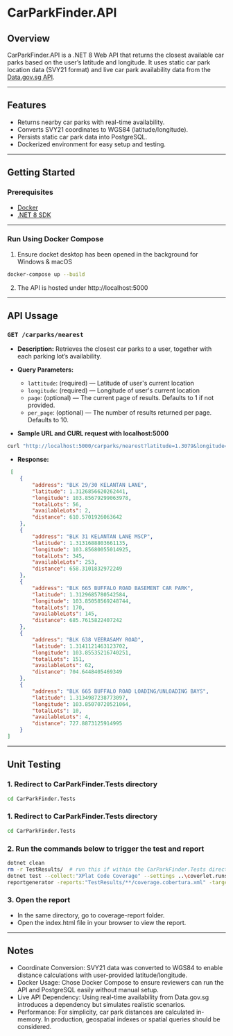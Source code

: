 # CarParkFinder.API

## Overview

CarParkFinder.API is a .NET 8 Web API that returns the closest available car parks based on the user’s latitude and longitude. It uses static car park location data (SVY21 format) and live car park availability data from the [Data.gov.sg API](https://data.gov.sg/dataset/carpark-availability).

---

## Features

- Returns nearby car parks with real-time availability.
- Converts SVY21 coordinates to WGS84 (latitude/longitude).
- Persists static car park data into PostgreSQL.
- Dockerized environment for easy setup and testing.

---

## Getting Started

### Prerequisites

- [Docker](https://www.docker.com/)
- [.NET 8 SDK](https://dotnet.microsoft.com/en-us/download)

---

### Run Using Docker Compose
1. Ensure docket desktop has been opened in the background for Windows & macOS
```bash
docker-compose up --build
```
2. The API is hosted under http://localhost:5000

---

## API Ussage

### `GET /carparks/nearest`
- **Description:** Retrieves the closest car parks to a user, together with each parking lot’s availability.
- **Query Parameters:**
  - `lattitude`: (required) — Latitude of user's current location
  - `longitude`: (required) — Longitude of user's current location
  - `page`: (optional) — The current page of results. Defaults to 1 if not provided.
  - `per_page`: (optional) — The number of results returned per page. Defaults to 10.
  
- **Sample URL and CURL request with localhost:5000** 
 ```bash
 curl "http://localhost:5000/carparks/nearest?latitude=1.3079&longitude=103.8541&page=2&per_page=5"
 ```
 
- **Response:**  
```json
 [
    {
        "address": "BLK 29/30 KELANTAN LANE",
        "latitude": 1.3126856620262441,
        "longitude": 103.85679299063978,
        "totalLots": 56,
        "availableLots": 2,
        "distance": 610.5701926063642
    },
    {
        "address": "BLK 31 KELANTAN LANE MSCP",
        "latitude": 1.3131688803661135,
        "longitude": 103.85680055014925,
        "totalLots": 345,
        "availableLots": 253,
        "distance": 658.3101832972249
    },
    {
        "address": "BLK 665 BUFFALO ROAD BASEMENT CAR PARK",
        "latitude": 1.3129685780542584,
        "longitude": 103.85058569248744,
        "totalLots": 170,
        "availableLots": 145,
        "distance": 685.7615822407242
    },
    {
        "address": "BLK 638 VEERASAMY ROAD",
        "latitude": 1.3141121463123702,
        "longitude": 103.85535216740251,
        "totalLots": 151,
        "availableLots": 62,
        "distance": 704.6448405469349
    },
    {
        "address": "BLK 665 BUFFALO ROAD LOADING/UNLOADING BAYS",
        "latitude": 1.3134987238773097,
        "longitude": 103.85070720521064,
        "totalLots": 10,
        "availableLots": 4,
        "distance": 727.8873125914995
    }
]
```

---

## Unit Testing

### 1. Redirect to CarParkFinder.Tests directory
```bash
cd CarParkFinder.Tests
```

### 1. Redirect to CarParkFinder.Tests directory
```bash
cd CarParkFinder.Tests
```

### 2. Run the commands below to trigger the test and report
```bash
dotnet clean
rm -r TestResults/  # run this if within the CarParkFinder.Tests directory has this folder
dotnet test --collect:"XPlat Code Coverage" --settings ..\coverlet.runsettings
reportgenerator -reports:"TestResults/**/coverage.cobertura.xml" -targetdir:"coverage-report" -reporttypes:Html # to generate the test report including coverage

```

### 3. Open the report
- In the same directory, go to coverage-report folder.
- Open the index.html file in your browser to view the report.


---

## Notes
- Coordinate Conversion: SVY21 data was converted to WGS84 to enable distance calculations with user-provided latitude/longitude.
- Docker Usage: Chose Docker Compose to ensure reviewers can run the API and PostgreSQL easily without manual setup.
- Live API Dependency: Using real-time availability from Data.gov.sg introduces a dependency but simulates realistic scenarios.
- Performance: For simplicity, car park distances are calculated in-memory. In production, geospatial indexes or spatial queries should be considered.